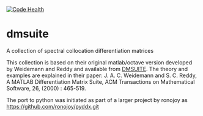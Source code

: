 [![Code Health](https://landscape.io/github/labrosse/dmsuite/master/landscape.svg?style=flat)](https://landscape.io/github/labrosse/dmsuite/master)
# dmsuite
A collection of spectral collocation differentiation matrices

This collection is based on their original matlab/octave version
developed by Weidemann and Reddy and available from
[DMSUITE](http://www.mathworks.com/matlabcentral/fileexchange/29-dmsuite). The
theory and examples are explained in their paper:
J. A. C. Weidemann and S. C. Reddy, A MATLAB Differentiation Matrix
Suite, ACM Transactions on Mathematical Software, 26, (2000) :
465-519.

The port to python was initiated as part of a larger project by
ronojoy as https://github.com/ronojoy/pyddx.git
